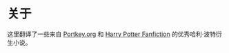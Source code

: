 # 关于

这里翻译了一些来自 [Portkey.org](https://www.portkey.org/) 和 [Harry Potter Fanfiction](https://harrypotterfanfiction.com/) 的优秀哈利·波特衍生小说。

